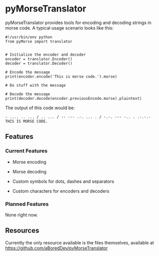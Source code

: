 # pyMorseTranslator

pyMorseTranslator provides tools for encoding and decoding strings in
morse code.  A typical usage scenario looks like this:

    #!/usr/bin/env python
    from pyMorse import translator
    
	
    # Initialize the encoder and decoder
    encoder = translator.Encoder()
	decoder = translator.Decoder()
	
	# Encode the message
	print(encoder.encode('This is morse code.').morse)
    
    # Do stuff with the message
	
	# Decode the message
	print(decoder.decode(encoder.previousEncode.morse).plaintext)

The output of this code would be:

    - .... .. ... / .. ... / -- --- .-. ... . / -.-. --- -.. . .-.-.-
    THIS IS MORSE CODE.


## Features

### Current Features

* Morse encoding

* Morse decoding

* Custom symbols for dots, dashes and separators

* Custom characters for encoders and decoders

### Planned Features

None right now.

## Resources

Currently the only resource available is the files themselves, available at https://github.com/aBoredDev/pyMorseTranslator

